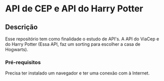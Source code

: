 # API de CEP e API do Harry Potter

## Descrição

Esse repositório tem como finalidade o estudo de API's. 
A API do ViaCep e do Harry Potter (Essa API, faz um sorting para escolher a casa de Hogwarts).

### Pré-requisitos

Precisa ter instalado um navegador e ter uma conexão com à Internet.

